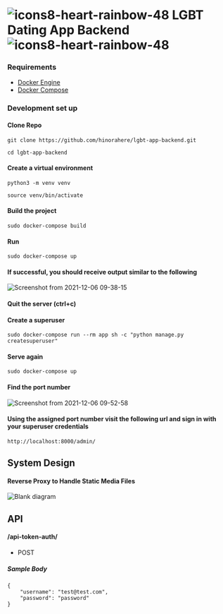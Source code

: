 # ![icons8-heart-rainbow-48](https://user-images.githubusercontent.com/25420200/144893690-d1c7764a-a2f2-4223-9bf4-adf80b9852ba.png) LGBT Dating App Backend ![icons8-heart-rainbow-48](https://user-images.githubusercontent.com/25420200/144893690-d1c7764a-a2f2-4223-9bf4-adf80b9852ba.png) 

### Requirements
- [Docker Engine](https://docs.docker.com/get-docker/)
- [Docker Compose](https://docs.docker.com/compose/install/)

### Development set up

#### Clone Repo
```
git clone https://github.com/hinorahere/lgbt-app-backend.git
```
```
cd lgbt-app-backend
```

#### Create a virtual environment
```
python3 -m venv venv
```
```
source venv/bin/activate
```

#### Build the project
```
sudo docker-compose build
```
#### Run 
```
sudo docker-compose up
```

#### If successful, you should receive output similar to the following
![Screenshot from 2021-12-06 09-38-15](https://user-images.githubusercontent.com/25420200/144894805-7a5676e2-d0a9-40c3-bd5b-2426be33dca1.png)

#### Quit the server (ctrl+c)
#### Create a superuser
```
sudo docker-compose run --rm app sh -c "python manage.py createsuperuser"
```
#### Serve again
```
sudo docker-compose up
```

#### Find the port number
![Screenshot from 2021-12-06 09-52-58](https://user-images.githubusercontent.com/25420200/144896820-2c2e83f6-c072-4a3c-babc-ce9669f4c7e4.png)

#### Using the assigned port number visit the following url and sign in with your superuser credentials
```
http://localhost:8000/admin/
```

## System Design
#### Reverse Proxy to Handle Static Media Files
![Blank diagram](https://user-images.githubusercontent.com/25420200/137376358-0e823b30-c633-421f-a780-605692f03ee9.png)

## API

#### /api-token-auth/
* POST

##### Sample Body
```
{
    "username": "test@test.com",
    "password": "password"
}
```
